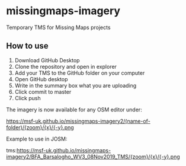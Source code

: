 # missingmaps-imagery

Temporary TMS for Missing Maps projects

## How to use

1. Download GitHub Desktop 
2. Clone the repository and open in explorer
3. Add your TMS to the GitHub folder on your computer
4. Open GitHub desktop
5. Write in the summary box what you are uploading
6. Click commit to master 
7. Click push

The imagery is now available for any OSM editor under:

https://msf-uk.github.io/missingmaps-imagery2/(name-of-folder)/{zoom}/{x}/{-y}.png

Example to use in JOSM:

tms:https://msf-uk.github.io/missingmaps-imagery2/BFA_Barsalogho_WV3_08Nov2019_TMS/{zoom}/{x}/{-y}.png

